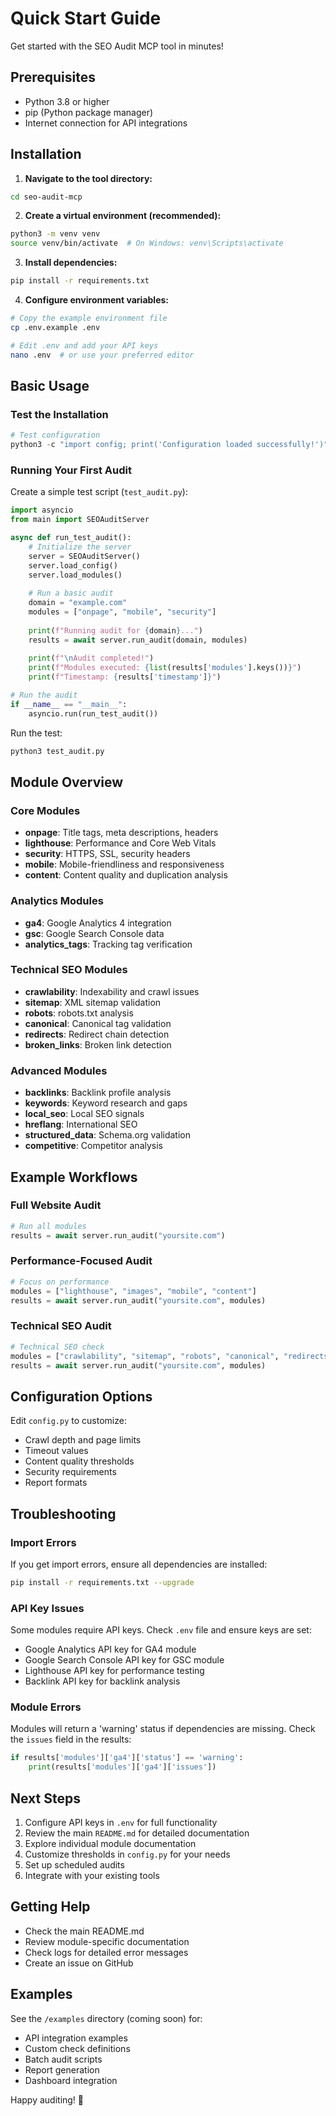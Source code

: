 # Quick Start Guide

Get started with the SEO Audit MCP tool in minutes!

## Prerequisites

- Python 3.8 or higher
- pip (Python package manager)
- Internet connection for API integrations

## Installation

1. **Navigate to the tool directory:**
```bash
cd seo-audit-mcp
```

2. **Create a virtual environment (recommended):**
```bash
python3 -m venv venv
source venv/bin/activate  # On Windows: venv\Scripts\activate
```

3. **Install dependencies:**
```bash
pip install -r requirements.txt
```

4. **Configure environment variables:**
```bash
# Copy the example environment file
cp .env.example .env

# Edit .env and add your API keys
nano .env  # or use your preferred editor
```

## Basic Usage

### Test the Installation

```python
# Test configuration
python3 -c "import config; print('Configuration loaded successfully!')"
```

### Running Your First Audit

Create a simple test script (`test_audit.py`):

```python
import asyncio
from main import SEOAuditServer

async def run_test_audit():
    # Initialize the server
    server = SEOAuditServer()
    server.load_config()
    server.load_modules()
    
    # Run a basic audit
    domain = "example.com"
    modules = ["onpage", "mobile", "security"]
    
    print(f"Running audit for {domain}...")
    results = await server.run_audit(domain, modules)
    
    print(f"\nAudit completed!")
    print(f"Modules executed: {list(results['modules'].keys())}")
    print(f"Timestamp: {results['timestamp']}")

# Run the audit
if __name__ == "__main__":
    asyncio.run(run_test_audit())
```

Run the test:
```bash
python3 test_audit.py
```

## Module Overview

### Core Modules

- **onpage**: Title tags, meta descriptions, headers
- **lighthouse**: Performance and Core Web Vitals
- **security**: HTTPS, SSL, security headers
- **mobile**: Mobile-friendliness and responsiveness
- **content**: Content quality and duplication analysis

### Analytics Modules

- **ga4**: Google Analytics 4 integration
- **gsc**: Google Search Console data
- **analytics_tags**: Tracking tag verification

### Technical SEO Modules

- **crawlability**: Indexability and crawl issues
- **sitemap**: XML sitemap validation
- **robots**: robots.txt analysis
- **canonical**: Canonical tag validation
- **redirects**: Redirect chain detection
- **broken_links**: Broken link detection

### Advanced Modules

- **backlinks**: Backlink profile analysis
- **keywords**: Keyword research and gaps
- **local_seo**: Local SEO signals
- **hreflang**: International SEO
- **structured_data**: Schema.org validation
- **competitive**: Competitor analysis

## Example Workflows

### Full Website Audit

```python
# Run all modules
results = await server.run_audit("yoursite.com")
```

### Performance-Focused Audit

```python
# Focus on performance
modules = ["lighthouse", "images", "mobile", "content"]
results = await server.run_audit("yoursite.com", modules)
```

### Technical SEO Audit

```python
# Technical SEO check
modules = ["crawlability", "sitemap", "robots", "canonical", "redirects"]
results = await server.run_audit("yoursite.com", modules)
```

## Configuration Options

Edit `config.py` to customize:

- Crawl depth and page limits
- Timeout values
- Content quality thresholds
- Security requirements
- Report formats

## Troubleshooting

### Import Errors

If you get import errors, ensure all dependencies are installed:
```bash
pip install -r requirements.txt --upgrade
```

### API Key Issues

Some modules require API keys. Check `.env` file and ensure keys are set:
- Google Analytics API key for GA4 module
- Google Search Console API key for GSC module
- Lighthouse API key for performance testing
- Backlink API key for backlink analysis

### Module Errors

Modules will return a 'warning' status if dependencies are missing. Check the `issues` field in the results:

```python
if results['modules']['ga4']['status'] == 'warning':
    print(results['modules']['ga4']['issues'])
```

## Next Steps

1. Configure API keys in `.env` for full functionality
2. Review the main `README.md` for detailed documentation
3. Explore individual module documentation
4. Customize thresholds in `config.py` for your needs
5. Set up scheduled audits
6. Integrate with your existing tools

## Getting Help

- Check the main README.md
- Review module-specific documentation
- Check logs for detailed error messages
- Create an issue on GitHub

## Examples

See the `/examples` directory (coming soon) for:
- API integration examples
- Custom check definitions
- Batch audit scripts
- Report generation
- Dashboard integration

Happy auditing! 🚀
